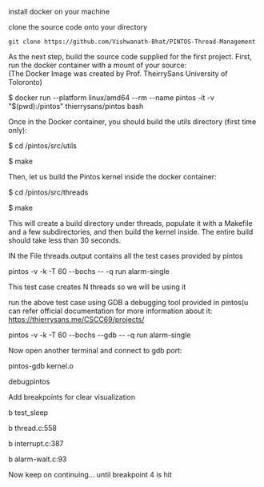 install docker on your machine

clone the source code onto your directory

	git clone https://github.com/Vishwanath-Bhat/PINTOS-Thread-Management
 
As the next step, build the source code supplied for the first project. First, run the docker container with a mount of your source: 	
(The Docker Image was created by Prof. TheirrySans University of Toloronto)

$ docker run --platform linux/amd64 --rm --name pintos -it -v "$(pwd):/pintos" thierrysans/pintos bash

Once in the Docker container, you should build the utils directory (first time only): 	

$ cd /pintos/src/utils

$ make

Then, let us build the Pintos kernel inside the docker container: 	

$ cd /pintos/src/threads

$ make

This will create a build directory under threads, populate it with a Makefile and a few subdirectories, and then build the kernel inside. The entire build should take less than 30 seconds.

IN the File threads.output contains all the test cases provided by pintos

pintos -v -k -T 60 --bochs  -- -q  run alarm-single

This test case creates N threads so we will be using it

run the above test case using GDB a debugging tool provided in pintos(u can refer official documentation for more information about it: https://thierrysans.me/CSCC69/projects/

pintos -v -k -T 60 --bochs --gdb -- -q  run alarm-single

Now open another terminal and connect to gdb port:

pintos-gdb kernel.o

debugpintos

Add breakpoints for clear visualization

b test_sleep

b thread.c:558

b interrupt.c:387

b alarm-wait.c:93

Now keep on continuing... until breakpoint 4 is hit

